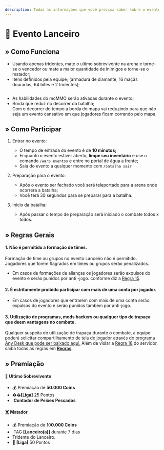 ```yaml
---
description: Todas as informações que você precisa saber sobre o evento semanal Lanceiro.
---
```


# 🔱 Evento Lanceiro

## » Como Funciona

* Usando apenas tridentes, mate o ultimo sobrevivente na arena e torne-se o vencedor ou mate a maior quantidade de inimigos e torne-se o matador;
* Itens definidos pela equipe; (armadura de diamante, 16 maçãs douradas, 64 bifes e 2 tridentes);

<figure><img src="../../.gitbook/assets/image (103).png" alt=""><figcaption></figcaption></figure>

* As habilidades do mcMMO serão ativadas durante o evento;
* Borda que reduz no decorrer da batalha;\
  Com o decorrer do tempo a borda do mapa vai reduzindo para que não seja um evento cansativo em que jogadores ficam correndo pelo mapa.

## » Como Participar

1.  Entrar no evento:

    * O tempo de entrada do evento é de **10 minutos;**
    * Enquanto o evento estiver aberto, **limpe seu inventário** e use o comando `/warp eventos` e entre no portal de água a frente;
    * Saia do evento a qualquer momento com `/batalha sair`&#x20;


2. Preparação para o evento:
   * Após o evento ser fechado você será teleportado para a arena onde ocorrera a batalha;
   * Você terá 30 segundos para se preparar para a batalha.&#x20;
3. Inicio da batalha:
   * Após passar o tempo de preparação será iniciado o combate todos x todos.

## » Regras Gerais

#### 1. Não é permitido a formação de times.

Formação de time ou grupos no evento Lanceiro não é permitido. Jogadores que forem flagrados em times ou grupos serão penalizados.

* Em casos de formações de alianças os jogadores serão expulsos do evento e serão punidos por anti -jogo. conforme diz a [Regra 15](../../regras/jogabilidade.md#id-01-5).

#### 2. É estritamente proibido participar com mais de uma conta por jogador.

* Em casos de jogadores que entrarem com mais de uma conta serão expulsos do evento e serão punidos também por anti-jogo.

#### **3. Utilização de programas, mods hackers ou qualquer tipo de trapaça que deem vantagens no combate.**

Qualquer suspeita de utilização de trapaça durante o combate, a equipe poderá solicitar compartilhamento de tela do jogador através do [programa Any Desk que pode ser baixado aqui.](https://anydesk.com/pt/downloads) Além de violar a [Regra 18](https://wiki.rederevo.com/regras/jogabilidade#01-7) do servidor, saiba todas as regras em [**Regras**](../../regras/).

## » Premiação

#### 🥇 **Ultimo Sobrevivente**

* 💰 Premiação de **50.000 Coins**
* �&#xDC8E;**\[Liga]** 25 Pontos
* <img src="../../.gitbook/assets/contador_de_almas_icon.png" alt="" data-size="line"> **Contador de Peixes Pescados**&#x20;

#### [☠️](https://emojipedia.org/skull-and-crossbones/) **Matador**

* 💰 Premiação de 10**0.000 Coins**
* <img src="../../.gitbook/assets/image (14) (1) (2).png" alt="" data-size="line"> TAG **\[Lanceiro(a)]** durante 7 dias
* Tridente do Lanceiro.
* 💎 **\[Liga]** 50 Pontos

